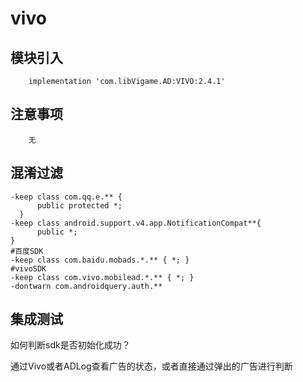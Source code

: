 # vivo

## 模块引入

```text
    implementation 'com.libVigame.AD:VIVO:2.4.1'
```

## 注意事项

```text
    无
```

## 混淆过滤

```text
-keep class com.qq.e.** {
      public protected *;
  }
-keep class android.support.v4.app.NotificationCompat**{
      public *;
}
#百度SDK
-keep class com.baidu.mobads.*.** { *; }
#vivoSDK
-keep class com.vivo.mobilead.*.** { *; }
-dontwarn com.androidquery.auth.**
```

## 集成测试

如何判断sdk是否初始化成功？

通过Vivo或者ADLog查看广告的状态，或者直接通过弹出的广告进行判断

